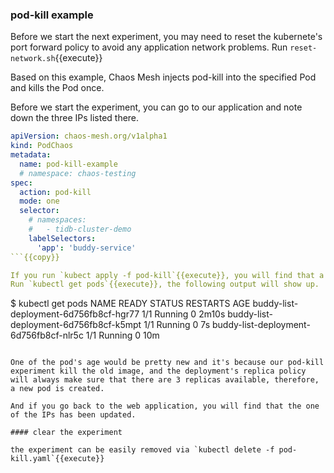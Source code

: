 ### pod-kill example
Before we start the next experiment, you may need to reset the kubernete's port forward policy to avoid any application network problems. Run `reset-network.sh`{{execute}}

Based on this example, Chaos Mesh injects pod-kill into the specified Pod and kills the Pod once.

Before we start the experiment, you can go to our application and note down the three IPs listed there.

```yaml
apiVersion: chaos-mesh.org/v1alpha1
kind: PodChaos
metadata:
  name: pod-kill-example
  # namespace: chaos-testing
spec:
  action: pod-kill
  mode: one
  selector:
    # namespaces:
    #   - tidb-cluster-demo
    labelSelectors:
      'app': 'buddy-service'
```{{copy}}

If you run `kubect apply -f pod-kill`{{execute}}, you will find that a pod has been restarted.
Run `kubectl get pods`{{execute}}, the following output will show up.
```
$ kubectl get pods
NAME                                     READY   STATUS    RESTARTS   AGE
buddy-list-deployment-6d756fb8cf-hgr77   1/1     Running   0          2m10s
buddy-list-deployment-6d756fb8cf-k5mpt   1/1     Running   0          7s
buddy-list-deployment-6d756fb8cf-nlr5c   1/1     Running   0          10m
```

One of the pod's age would be pretty new and it's because our pod-kill experiment kill the old image, and the deployment's replica policy will always make sure that there are 3 replicas available, therefore, a new pod is created.

And if you go back to the web application, you will find that the one of the IPs has been updated.

#### clear the experiment

the experiment can be easily removed via `kubectl delete -f pod-kill.yaml`{{execute}}